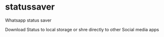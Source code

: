 # statussaver
Whatsapp status saver

Download Status to local storage or shre directly to other Social media apps 
